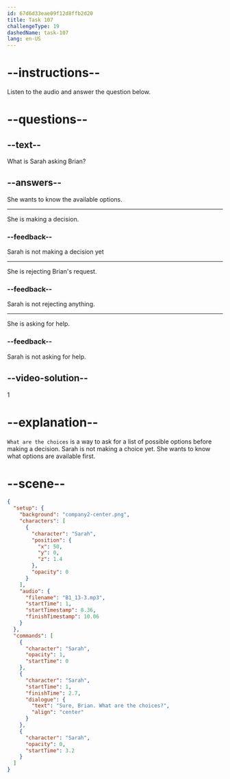 ```yaml
---
id: 67d6d33eae09f12d8ffb2d20
title: Task 107
challengeType: 19
dashedName: task-107
lang: en-US
---
```


<!-- (Audio) Sarah: Sure, Brian. What are the choices? -->

# --instructions--

Listen to the audio and answer the question below.

# --questions--

## --text--

What is Sarah asking Brian?  

## --answers--

She wants to know the available options.

---

She is making a decision.

### --feedback--

Sarah is not making a decision yet

---

She is rejecting Brian's request.

### --feedback--

Sarah is not rejecting anything.

---

She is asking for help.

### --feedback--

Sarah is not asking for help.

## --video-solution--

1

# --explanation--

`What are the choices` is a way to ask for a list of possible options before making a decision. Sarah is not making a choice yet. She wants to know what options are available first.

# --scene--

```json
{
  "setup": {
    "background": "company2-center.png",
    "characters": [
      {
        "character": "Sarah",
        "position": {
          "x": 50,
          "y": 0,
          "z": 1.4
        },
        "opacity": 0
      }
    ],
    "audio": {
      "filename": "B1_13-3.mp3",
      "startTime": 1,
      "startTimestamp": 8.36,
      "finishTimestamp": 10.06
    }
  },
  "commands": [
    {
      "character": "Sarah",
      "opacity": 1,
      "startTime": 0
    },
    {
      "character": "Sarah",
      "startTime": 1,
      "finishTime": 2.7,
      "dialogue": {
        "text": "Sure, Brian. What are the choices?",
        "align": "center"
      }
    },
    {
      "character": "Sarah",
      "opacity": 0,
      "startTime": 3.2
    }
  ]
}
```
